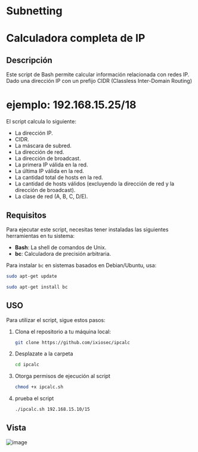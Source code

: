 # Subnetting
# Calculadora completa de IP

## Descripción

Este script de Bash permite calcular información relacionada con redes IP. Dado una dirección IP con un prefijo CIDR (Classless Inter-Domain Routing)
# ejemplo: 192.168.15.25/18

El script calcula lo siguiente:

- La dirección IP.
- CIDR.
- La máscara de subred.
- La dirección de red.
- La dirección de broadcast.
- La primera IP válida en la red.
- La última IP válida en la red.
- La cantidad total de hosts en la red.
- La cantidad de hosts válidos (excluyendo la dirección de red y la dirección de broadcast).
- La clase de red (A, B, C, D/E).

## Requisitos

Para ejecutar este script, necesitas tener instaladas las siguientes herramientas en tu sistema:

- **Bash**: La shell de comandos de Unix.
- **bc**: Calculadora de precisión arbitraria. 

Para instalar `bc` en sistemas basados en Debian/Ubuntu, usa:
  
   ```bash
   sudo apt-get update
   ```
   ```bash
   sudo apt-get install bc
   ```


## USO

Para utilizar el script, sigue estos pasos:

1. Clona el repositorio a tu máquina local:

   ```bash
   git clone https://github.com/ixiosec/ipcalc
   
2. Desplazate a la carpeta

    ```bash
   cd ipcalc

4. Otorga permisos de ejecución al script

    ```bash
   chmod +x ipcalc.sh

6. prueba el script

    ```bash
   ./ipcalc.sh 192.168.15.10/15

## Vista
![image](https://github.com/user-attachments/assets/5d005731-b4dc-4347-a5dc-2c31342b3aa2)


    
